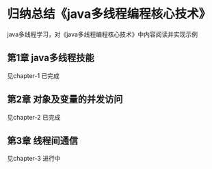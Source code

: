 # 归纳总结《java多线程编程核心技术》
java多线程学习，对《java多线程编程核心技术》中内容阅读并实现示例

## 第1章 java多线程技能
见chapter-1 已完成

## 第2章 对象及变量的并发访问
见chapter-2 已完成

## 第3章 线程间通信
见chapter-3 进行中